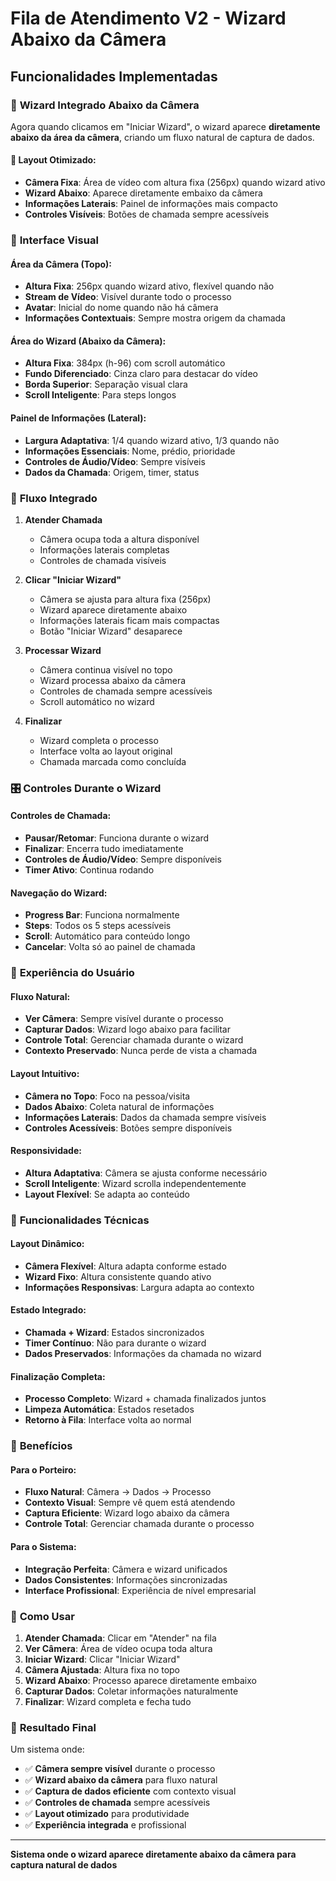 # Fila de Atendimento V2 - Wizard Abaixo da Câmera

## Funcionalidades Implementadas

### 🎯 **Wizard Integrado Abaixo da Câmera**

Agora quando clicamos em "Iniciar Wizard", o wizard aparece **diretamente abaixo da área da câmera**, criando um fluxo natural de captura de dados.

#### 📱 **Layout Otimizado:**
- **Câmera Fixa**: Área de vídeo com altura fixa (256px) quando wizard ativo
- **Wizard Abaixo**: Aparece diretamente embaixo da câmera
- **Informações Laterais**: Painel de informações mais compacto
- **Controles Visíveis**: Botões de chamada sempre acessíveis

### 🎨 **Interface Visual**

#### **Área da Câmera (Topo):**
- **Altura Fixa**: 256px quando wizard ativo, flexível quando não
- **Stream de Vídeo**: Visível durante todo o processo
- **Avatar**: Inicial do nome quando não há câmera
- **Informações Contextuais**: Sempre mostra origem da chamada

#### **Área do Wizard (Abaixo da Câmera):**
- **Altura Fixa**: 384px (h-96) com scroll automático
- **Fundo Diferenciado**: Cinza claro para destacar do vídeo
- **Borda Superior**: Separação visual clara
- **Scroll Inteligente**: Para steps longos

#### **Painel de Informações (Lateral):**
- **Largura Adaptativa**: 1/4 quando wizard ativo, 1/3 quando não
- **Informações Essenciais**: Nome, prédio, prioridade
- **Controles de Áudio/Vídeo**: Sempre visíveis
- **Dados da Chamada**: Origem, timer, status

### 🔄 **Fluxo Integrado**

1. **Atender Chamada**
   - Câmera ocupa toda a altura disponível
   - Informações laterais completas
   - Controles de chamada visíveis

2. **Clicar "Iniciar Wizard"**
   - Câmera se ajusta para altura fixa (256px)
   - Wizard aparece diretamente abaixo
   - Informações laterais ficam mais compactas
   - Botão "Iniciar Wizard" desaparece

3. **Processar Wizard**
   - Câmera continua visível no topo
   - Wizard processa abaixo da câmera
   - Controles de chamada sempre acessíveis
   - Scroll automático no wizard

4. **Finalizar**
   - Wizard completa o processo
   - Interface volta ao layout original
   - Chamada marcada como concluída

### 🎛️ **Controles Durante o Wizard**

#### **Controles de Chamada:**
- **Pausar/Retomar**: Funciona durante o wizard
- **Finalizar**: Encerra tudo imediatamente
- **Controles de Áudio/Vídeo**: Sempre disponíveis
- **Timer Ativo**: Continua rodando

#### **Navegação do Wizard:**
- **Progress Bar**: Funciona normalmente
- **Steps**: Todos os 5 steps acessíveis
- **Scroll**: Automático para conteúdo longo
- **Cancelar**: Volta só ao painel de chamada

### 📱 **Experiência do Usuário**

#### **Fluxo Natural:**
- **Ver Câmera**: Sempre visível durante o processo
- **Capturar Dados**: Wizard logo abaixo para facilitar
- **Controle Total**: Gerenciar chamada durante o wizard
- **Contexto Preservado**: Nunca perde de vista a chamada

#### **Layout Intuitivo:**
- **Câmera no Topo**: Foco na pessoa/visita
- **Dados Abaixo**: Coleta natural de informações
- **Informações Laterais**: Dados da chamada sempre visíveis
- **Controles Acessíveis**: Botões sempre disponíveis

#### **Responsividade:**
- **Altura Adaptativa**: Câmera se ajusta conforme necessário
- **Scroll Inteligente**: Wizard scrolla independentemente
- **Layout Flexível**: Se adapta ao conteúdo

### 🔧 **Funcionalidades Técnicas**

#### **Layout Dinâmico:**
- **Câmera Flexível**: Altura adapta conforme estado
- **Wizard Fixo**: Altura consistente quando ativo
- **Informações Responsivas**: Largura adapta ao contexto

#### **Estado Integrado:**
- **Chamada + Wizard**: Estados sincronizados
- **Timer Contínuo**: Não para durante o wizard
- **Dados Preservados**: Informações da chamada no wizard

#### **Finalização Completa:**
- **Processo Completo**: Wizard + chamada finalizados juntos
- **Limpeza Automática**: Estados resetados
- **Retorno à Fila**: Interface volta ao normal

### 🎯 **Benefícios**

#### **Para o Porteiro:**
- **Fluxo Natural**: Câmera → Dados → Processo
- **Contexto Visual**: Sempre vê quem está atendendo
- **Captura Eficiente**: Wizard logo abaixo da câmera
- **Controle Total**: Gerenciar chamada durante o processo

#### **Para o Sistema:**
- **Integração Perfeita**: Câmera e wizard unificados
- **Dados Consistentes**: Informações sincronizadas
- **Interface Profissional**: Experiência de nível empresarial

### 🚀 **Como Usar**

1. **Atender Chamada**: Clicar em "Atender" na fila
2. **Ver Câmera**: Área de vídeo ocupa toda altura
3. **Iniciar Wizard**: Clicar "Iniciar Wizard"
4. **Câmera Ajustada**: Altura fixa no topo
5. **Wizard Abaixo**: Processo aparece diretamente embaixo
6. **Capturar Dados**: Coletar informações naturalmente
7. **Finalizar**: Wizard completa e fecha tudo

### 🔄 **Resultado Final**

Um sistema onde:
- ✅ **Câmera sempre visível** durante o processo
- ✅ **Wizard abaixo da câmera** para fluxo natural
- ✅ **Captura de dados eficiente** com contexto visual
- ✅ **Controles de chamada** sempre acessíveis
- ✅ **Layout otimizado** para produtividade
- ✅ **Experiência integrada** e profissional

---

**Sistema onde o wizard aparece diretamente abaixo da câmera para captura natural de dados**
